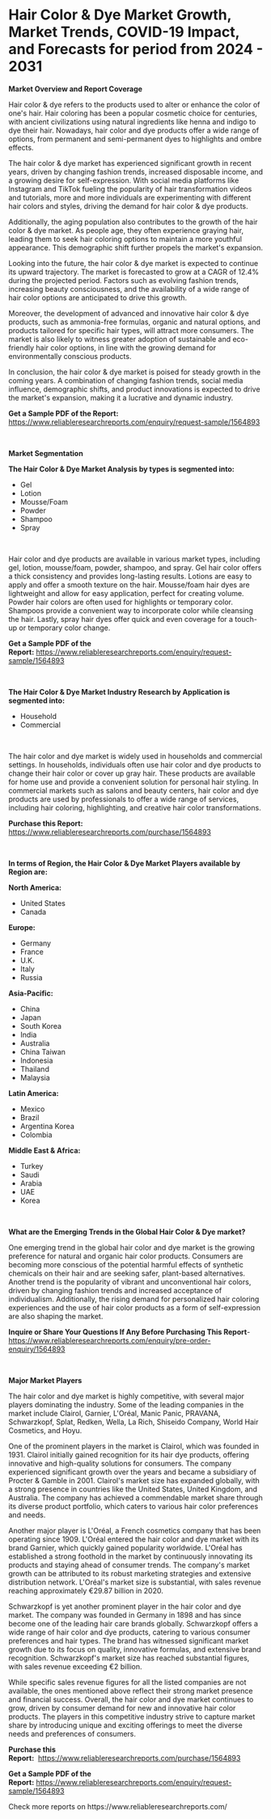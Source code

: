 <p><h1>Hair Color & Dye Market Growth, Market Trends, COVID-19 Impact, and Forecasts for period from 2024 - 2031</h1></p><p><strong>Market Overview and Report Coverage</strong></p>
<p><p>Hair color & dye refers to the products used to alter or enhance the color of one's hair. Hair coloring has been a popular cosmetic choice for centuries, with ancient civilizations using natural ingredients like henna and indigo to dye their hair. Nowadays, hair color and dye products offer a wide range of options, from permanent and semi-permanent dyes to highlights and ombre effects.</p><p>The hair color & dye market has experienced significant growth in recent years, driven by changing fashion trends, increased disposable income, and a growing desire for self-expression. With social media platforms like Instagram and TikTok fueling the popularity of hair transformation videos and tutorials, more and more individuals are experimenting with different hair colors and styles, driving the demand for hair color & dye products.</p><p>Additionally, the aging population also contributes to the growth of the hair color & dye market. As people age, they often experience graying hair, leading them to seek hair coloring options to maintain a more youthful appearance. This demographic shift further propels the market's expansion.</p><p>Looking into the future, the hair color & dye market is expected to continue its upward trajectory. The market is forecasted to grow at a CAGR of 12.4% during the projected period. Factors such as evolving fashion trends, increasing beauty consciousness, and the availability of a wide range of hair color options are anticipated to drive this growth.</p><p>Moreover, the development of advanced and innovative hair color & dye products, such as ammonia-free formulas, organic and natural options, and products tailored for specific hair types, will attract more consumers. The market is also likely to witness greater adoption of sustainable and eco-friendly hair color options, in line with the growing demand for environmentally conscious products.</p><p>In conclusion, the hair color & dye market is poised for steady growth in the coming years. A combination of changing fashion trends, social media influence, demographic shifts, and product innovations is expected to drive the market's expansion, making it a lucrative and dynamic industry.</p></p>
<p><strong>Get a Sample PDF of the Report:</strong> <a href="https://www.reliableresearchreports.com/enquiry/request-sample/1564893">https://www.reliableresearchreports.com/enquiry/request-sample/1564893</a></p>
<p>&nbsp;</p>
<p><strong>Market Segmentation</strong></p>
<p><strong>The Hair Color & Dye Market Analysis by types is segmented into:</strong></p>
<p><ul><li>Gel</li><li>Lotion</li><li>Mousse/Foam</li><li>Powder</li><li>Shampoo</li><li>Spray</li></ul></p>
<p>&nbsp;</p>
<p><p>Hair color and dye products are available in various market types, including gel, lotion, mousse/foam, powder, shampoo, and spray. Gel hair color offers a thick consistency and provides long-lasting results. Lotions are easy to apply and offer a smooth texture on the hair. Mousse/foam hair dyes are lightweight and allow for easy application, perfect for creating volume. Powder hair colors are often used for highlights or temporary color. Shampoos provide a convenient way to incorporate color while cleansing the hair. Lastly, spray hair dyes offer quick and even coverage for a touch-up or temporary color change.</p></p>
<p><strong>Get a Sample PDF of the Report:</strong>&nbsp;<a href="https://www.reliableresearchreports.com/enquiry/request-sample/1564893">https://www.reliableresearchreports.com/enquiry/request-sample/1564893</a></p>
<p>&nbsp;</p>
<p><strong>The Hair Color & Dye Market Industry Research by Application is segmented into:</strong></p>
<p><ul><li>Household</li><li>Commercial</li></ul></p>
<p>&nbsp;</p>
<p><p>The hair color and dye market is widely used in households and commercial settings. In households, individuals often use hair color and dye products to change their hair color or cover up gray hair. These products are available for home use and provide a convenient solution for personal hair styling. In commercial markets such as salons and beauty centers, hair color and dye products are used by professionals to offer a wide range of services, including hair coloring, highlighting, and creative hair color transformations.</p></p>
<p><strong>Purchase this Report:</strong>&nbsp; <a href="https://www.reliableresearchreports.com/purchase/1564893">https://www.reliableresearchreports.com/purchase/1564893</a></p>
<p>&nbsp;</p>
<p><strong>In terms of Region, the Hair Color & Dye Market Players available by Region are:</strong></p>
<p>
    <p> <strong> North America: </strong>
        <ul>
            <li>United States</li>
            <li>Canada</li>
        </ul>
        </p> 
    <p> <strong> Europe: </strong>
        <ul>
            <li>Germany</li>
            <li>France</li>
            <li>U.K.</li>
            <li>Italy</li>
            <li>Russia</li>
        </ul>
        </p> 
    <p> <strong> Asia-Pacific: </strong>
        <ul>
            <li>China</li>
            <li>Japan</li>
            <li>South Korea</li>
            <li>India</li>
            <li>Australia</li>
            <li>China Taiwan</li>
            <li>Indonesia</li>
            <li>Thailand</li>
            <li>Malaysia</li>
        </ul>
        </p> 
    <p> <strong> Latin America: </strong>
        <ul>
            <li>Mexico</li>
            <li>Brazil</li>
            <li>Argentina Korea</li>
            <li>Colombia</li>
        </ul>
        </p> 
    <p> <strong> Middle East & Africa: </strong>
        <ul>
            <li>Turkey</li>
            <li>Saudi</li>
            <li>Arabia</li>
            <li>UAE</li>
            <li>Korea</li>
        </ul>
    </p>
    </p>
<p>&nbsp;</p>
<p><strong>What are the Emerging Trends in the Global Hair Color & Dye market?</strong></p>
<p><p>One emerging trend in the global hair color and dye market is the growing preference for natural and organic hair color products. Consumers are becoming more conscious of the potential harmful effects of synthetic chemicals on their hair and are seeking safer, plant-based alternatives. Another trend is the popularity of vibrant and unconventional hair colors, driven by changing fashion trends and increased acceptance of individualism. Additionally, the rising demand for personalized hair coloring experiences and the use of hair color products as a form of self-expression are also shaping the market.</p></p>
<p><strong>Inquire or Share Your Questions If Any Before Purchasing This Report</strong>- <a href="https://www.reliableresearchreports.com/enquiry/pre-order-enquiry/1564893">https://www.reliableresearchreports.com/enquiry/pre-order-enquiry/1564893</a></p>
<p>&nbsp;</p>
<p><strong>Major Market Players</strong></p>
<p><p>The hair color and dye market is highly competitive, with several major players dominating the industry. Some of the leading companies in the market include Clairol, Garnier, L'Oréal, Manic Panic, PRAVANA, Schwarzkopf, Splat, Redken, Wella, La Rich, Shiseido Company, World Hair Cosmetics, and Hoyu.</p><p>One of the prominent players in the market is Clairol, which was founded in 1931. Clairol initially gained recognition for its hair dye products, offering innovative and high-quality solutions for consumers. The company experienced significant growth over the years and became a subsidiary of Procter & Gamble in 2001. Clairol's market size has expanded globally, with a strong presence in countries like the United States, United Kingdom, and Australia. The company has achieved a commendable market share through its diverse product portfolio, which caters to various hair color preferences and needs.</p><p>Another major player is L'Oréal, a French cosmetics company that has been operating since 1909. L'Oréal entered the hair color and dye market with its brand Garnier, which quickly gained popularity worldwide. L'Oréal has established a strong foothold in the market by continuously innovating its products and staying ahead of consumer trends. The company's market growth can be attributed to its robust marketing strategies and extensive distribution network. L'Oréal's market size is substantial, with sales revenue reaching approximately €29.87 billion in 2020.</p><p>Schwarzkopf is yet another prominent player in the hair color and dye market. The company was founded in Germany in 1898 and has since become one of the leading hair care brands globally. Schwarzkopf offers a wide range of hair color and dye products, catering to various consumer preferences and hair types. The brand has witnessed significant market growth due to its focus on quality, innovative formulas, and extensive brand recognition. Schwarzkopf's market size has reached substantial figures, with sales revenue exceeding €2 billion.</p><p>While specific sales revenue figures for all the listed companies are not available, the ones mentioned above reflect their strong market presence and financial success. Overall, the hair color and dye market continues to grow, driven by consumer demand for new and innovative hair color products. The players in this competitive industry strive to capture market share by introducing unique and exciting offerings to meet the diverse needs and preferences of consumers.</p></p>
<p><strong>Purchase this Report:</strong>&nbsp;&nbsp;<a href="https://www.reliableresearchreports.com/purchase/1564893">https://www.reliableresearchreports.com/purchase/1564893</a></p>
<p></p>
<p><strong>Get a Sample PDF of the Report:</strong>&nbsp;<a href="https://www.reliableresearchreports.com/enquiry/request-sample/1564893">https://www.reliableresearchreports.com/enquiry/request-sample/1564893</a></p>
<p>Check more reports on https://www.reliableresearchreports.com/</p>